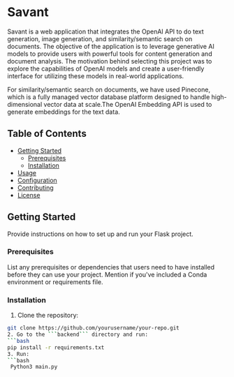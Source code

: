 # Savant

Savant is a web application that integrates the OpenAI API to do text generation, image generation, and similarity/semantic search on documents. The objective of the application is to leverage generative AI models to provide users with powerful tools for content generation and document analysis. The motivation behind selecting this project was to explore the capabilities of OpenAI models and create a user-friendly interface for utilizing these models in real-world applications.

For similarity/semantic search on documents, we have used Pinecone, which is a fully managed vector database platform designed to handle high-dimensional vector data at scale.The OpenAI Embedding API is used to generate embeddings for the text data. 

## Table of Contents

- [Getting Started](#getting-started)
  - [Prerequisites](#prerequisites)
  - [Installation](#installation)
- [Usage](#usage)
- [Configuration](#configuration)
- [Contributing](#contributing)
- [License](#license)

## Getting Started

Provide instructions on how to set up and run your Flask project.

### Prerequisites

List any prerequisites or dependencies that users need to have installed before they can use your project. Mention if you've included a Conda environment or requirements file.

### Installation

1. Clone the repository: 
 ```bash 
git clone https://github.com/yourusername/your-repo.git
2. Go to the ```backend``` directory and run: 
```bash 
pip install -r requirements.txt
3. Run:
 ```bash
  Python3 main.py